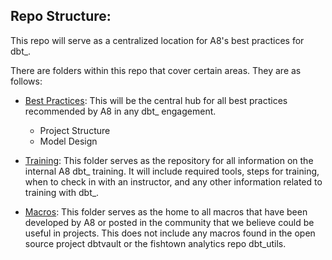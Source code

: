 ## Repo Structure:

This repo will serve as a centralized location for A8's best practices for dbt_.

There are folders within this repo that cover certain areas. They are as follows:

 - [Best Practices](best_practices): This will be the central hub for all best practices recommended by A8 in any dbt_ engagement. 
    - Project Structure
    - Model Design

 - [Training](training): This folder serves as the repository for all information on the internal A8 dbt_ training. It will include required tools, steps for training, when to check in with an instructor, and any other information related to training with dbt_.

 - [Macros](macros): This folder serves as the home to all macros that have been developed by A8 or posted in the community that we believe could be useful in projects. This does not include any macros found in the open source project dbtvault or the fishtown analytics repo dbt_utils.
